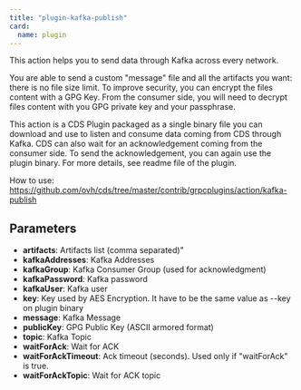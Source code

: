 ```yaml
---
title: "plugin-kafka-publish"
card: 
  name: plugin
---
```


This action helps you to send data through Kafka across every network.

You are able to send a custom "message" file and all the artifacts you want: there is no file size limit. To improve security, you can encrypt the files content with a GPG Key. From the consumer side, you will need to decrypt files content with you GPG private key and your passphrase.

This action is a CDS Plugin packaged as a single binary file you can download and use to listen and consume data coming from CDS through Kafka. CDS can also wait for an acknowledgement coming from the consumer side. To send the acknowledgement, you can again use the plugin binary. For more details, see readme file of the plugin.

How to use: https://github.com/ovh/cds/tree/master/contrib/grpcplugins/action/kafka-publish


## Parameters

* **artifacts**: Artifacts list (comma separated)"
* **kafkaAddresses**: Kafka Addresses
* **kafkaGroup**: Kafka Consumer Group (used for acknowledgment)
* **kafkaPassword**: Kafka password
* **kafkaUser**: Kafka user
* **key**: Key used by AES Encryption. It have to be the same value as --key on plugin binary
* **message**: Kafka Message
* **publicKey**: GPG Public Key (ASCII armored format)
* **topic**: Kafka Topic
* **waitForAck**: Wait for ACK
* **waitForAckTimeout**: Ack timeout (seconds). Used only if "waitForAck" is true.
* **waitForAckTopic**: Wait for ACK topic



